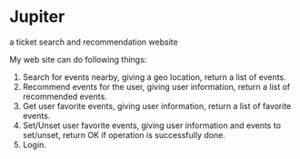 # Jupiter
a ticket search and recommendation website

My web site can do following things:
  1. Search for events nearby, giving a geo location, return a list of events. 
  2. Recommend events for the user, giving user information, return a list of recommended events. 
  3. Get user favorite events, giving user information, return a list of favorite events. 
  4. Set/Unset user favorite events, giving user information and events to set/unset, return OK if operation is successfully done. 
  5. Login. 
